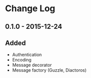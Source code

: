 # Change Log


## 0.1.0 - 2015-12-24

## Added

- Authentication
- Encoding
- Message decorator
- Message factory (Guzzle, Diactoros)
